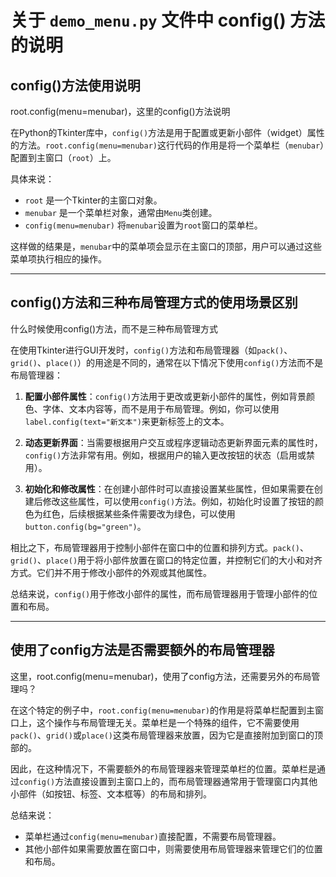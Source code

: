 # 关于 `demo_menu.py` 文件中 config() 方法的说明

## config()方法使用说明

root.config(menu=menubar)，这里的config()方法说明

在Python的Tkinter库中，`config()`方法是用于配置或更新小部件（widget）属性的方法。`root.config(menu=menubar)`这行代码的作用是将一个菜单栏（`menubar`）配置到主窗口（`root`）上。

具体来说：
- `root` 是一个Tkinter的主窗口对象。
- `menubar` 是一个菜单栏对象，通常由`Menu`类创建。
- `config(menu=menubar)` 将`menubar`设置为`root`窗口的菜单栏。

这样做的结果是，`menubar`中的菜单项会显示在主窗口的顶部，用户可以通过这些菜单项执行相应的操作。


---
## config()方法和三种布局管理方式的使用场景区别


什么时候使用config()方法，而不是三种布局管理方式

在使用Tkinter进行GUI开发时，`config()`方法和布局管理器（如`pack()`、`grid()`、`place()`）的用途是不同的，通常在以下情况下使用`config()`方法而不是布局管理器：

1. **配置小部件属性**：`config()`方法用于更改或更新小部件的属性，例如背景颜色、字体、文本内容等，而不是用于布局管理。例如，你可以使用`label.config(text="新文本")`来更新标签上的文本。

2. **动态更新界面**：当需要根据用户交互或程序逻辑动态更新界面元素的属性时，`config()`方法非常有用。例如，根据用户的输入更改按钮的状态（启用或禁用）。

3. **初始化和修改属性**：在创建小部件时可以直接设置某些属性，但如果需要在创建后修改这些属性，可以使用`config()`方法。例如，初始化时设置了按钮的颜色为红色，后续根据某些条件需要改为绿色，可以使用`button.config(bg="green")`。

相比之下，布局管理器用于控制小部件在窗口中的位置和排列方式。`pack()`、`grid()`、`place()`用于将小部件放置在窗口的特定位置，并控制它们的大小和对齐方式。它们并不用于修改小部件的外观或其他属性。

总结来说，`config()`用于修改小部件的属性，而布局管理器用于管理小部件的位置和布局。

---
## 使用了config方法是否需要额外的布局管理器


这里，root.config(menu=menubar)，使用了config方法，还需要另外的布局管理吗？

在这个特定的例子中，`root.config(menu=menubar)`的作用是将菜单栏配置到主窗口上，这个操作与布局管理无关。菜单栏是一个特殊的组件，它不需要使用`pack()`、`grid()`或`place()`这类布局管理器来放置，因为它是直接附加到窗口的顶部的。

因此，在这种情况下，不需要额外的布局管理器来管理菜单栏的位置。菜单栏是通过`config()`方法直接设置到主窗口上的，而布局管理器通常用于管理窗口内其他小部件（如按钮、标签、文本框等）的布局和排列。

总结来说：
- 菜单栏通过`config(menu=menubar)`直接配置，不需要布局管理器。
- 其他小部件如果需要放置在窗口中，则需要使用布局管理器来管理它们的位置和布局。